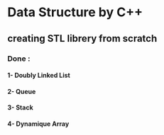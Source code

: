 # Data Structure by C++
## creating STL librery from scratch

### Done :

#### 1- Doubly Linked List
#### 2- Queue
#### 3- Stack
#### 4- Dynamique Array
